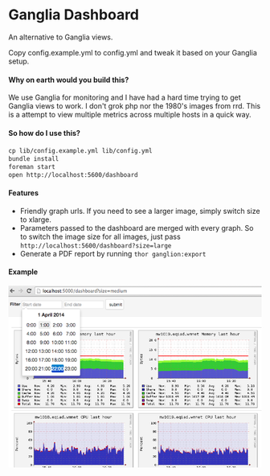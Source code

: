 Ganglia Dashboard
=================

An alternative to Ganglia views.

Copy config.example.yml to config.yml and tweak it based on your Ganglia setup.

#### Why on earth would you build this?


We use Ganglia for monitoring and I have had a hard time trying to get Ganglia views to work. I don't grok php nor the 1980's images from rrd. This is a attempt to view multiple metrics across multiple hosts in a quick way.

#### So how do I use this?

```
cp lib/config.example.yml lib/config.yml
bundle install
foreman start
open http://localhost:5600/dashboard
```

#### Features

* Friendly graph urls. If you need to see a larger image, simply switch size to xlarge.
* Parameters passed to the dashboard are merged with every graph. So to switch the image size for all images, just pass `http://localhost:5600/dashboard?size=large`
* Generate a PDF report by running `thor ganglion:export`

#### Example
![](https://github.com/anaynayak/ganglia-dashboard/raw/master/images/gangliadashboard.png)
